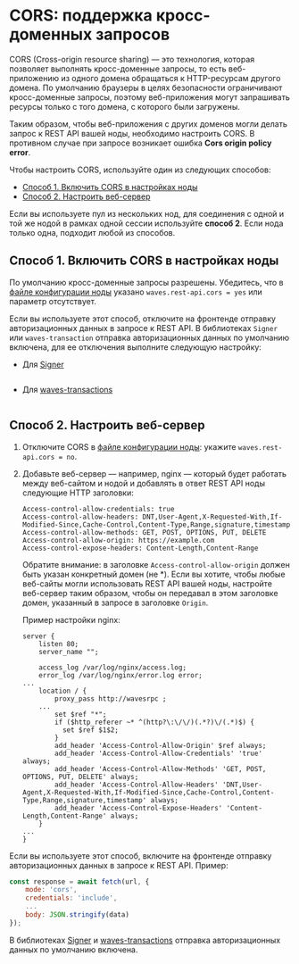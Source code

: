 # CORS: поддержка кросс-доменных запросов

CORS (Cross-origin resource sharing) — это технология, которая позволяет выполнять кросс-доменные запросы, то есть веб-приложению из одного домена обращаться к HTTP-ресурсам другого домена. По умолчанию браузеры в целях безопасности ограничивают кросс-доменные запросы, поэтому веб-приложения могут запрашивать ресурсы только с того домена, с которого были загружены.

Таким образом, чтобы веб-приложения с других доменов могли делать запрос к REST API вашей ноды, необходимо настроить CORS. В противном случае при запросе возникает ошибка **Cors origin policy error**.

Чтобы настроить CORS, используйте один из следующих способов:
* [Способ 1. Включить CORS в настройках ноды](#method1)
* [Способ 2. Настроить веб-сервер](#method2)

Если вы используете пул из нескольких нод, для соединения с одной и той же нодой в рамках одной сессии используйте **способ 2**. Если нода только одна, подходит любой из способов.

## Способ 1.<a id="method1"></a> Включить CORS в настройках ноды

По умолчанию кросс-доменные запросы разрешены. Убедитесь, что в [файле конфигурации ноды](/ru/waves-node/node-configuration) указано `waves.rest-api.cors = yes` или параметр отсутствует.

Если вы используете этот способ, отключите на фронтенде отправку авторизационных данных в запросе к REST API. В библиотеках `Signer` или `waves-transaction` отправка авторизационных данных по умолчанию включена, для ее отключения выполните следующую настройку:

* Для [Signer](/ru/building-apps/waves-api-and-sdk/client-libraries/signer)

   ```javascript
   
   ```

* Для [waves-transactions](https://wavesplatform.github.io/waves-transactions)

   ```javascript
   
   ```

## Способ 2.<a id="method2"></a> Настроить веб-сервер

1. Отключите CORS в [файле конфигурации ноды](/ru/waves-node/node-configuration): укажите `waves.rest-api.cors = no`.
2. Добавьте веб-сервер — например, nginx — который будет работать между веб-сайтом и нодой и добавлять в ответ REST API ноды следующие HTTP заголовки:

   ```
   Access-control-allow-credentials: true
   Access-control-allow-headers: DNT,User-Agent,X-Requested-With,If-Modified-Since,Cache-Control,Content-Type,Range,signature,timestamp
   Access-control-allow-methods: GET, POST, OPTIONS, PUT, DELETE
   Access-control-allow-origin: https://example.com
   Access-control-expose-headers: Content-Length,Content-Range
   ```

   Обратите внимание: в заголовке `Access-control-allow-origin` должен быть указан конкретный домен (не *). Если вы хотите, чтобы любые веб-сайты могли использовать REST API вашей ноды, настройте веб-сервер таким образом, чтобы он передавал в этом заголовке домен, указанный в запросе в заголовке `Origin`.

   Пример настройки nginx:

   ```
   server {
       listen 80;
       server_name "";
 
       access_log /var/log/nginx/access.log;
       error_log /var/log/nginx/error.log error;
   ...
       location / {
           proxy_pass http://wavesrpc ;
       ...
           set $ref "*";
           if ($http_referer ~* ^(http?\:\/\/)(.*?)\/(.*)$) {
             set $ref $1$2;
           }
           add_header 'Access-Control-Allow-Origin' $ref always;
           add_header 'Access-Control-Allow-Credentials' 'true' always;
           add_header 'Access-Control-Allow-Methods' 'GET, POST, OPTIONS, PUT, DELETE' always;
           add_header 'Access-Control-Allow-Headers' 'DNT,User-Agent,X-Requested-With,If-Modified-Since,Cache-Control,Content-Type,Range,signature,timestamp' always;
           add_header 'Access-Control-Expose-Headers' 'Content-Length,Content-Range' always;
       }
   ...
   }
   ```


Если вы используете этот способ, включите на фронтенде отправку авторизационных данных в запросе к REST API. Пример:

```javascript
const response = await fetch(url, {
    mode: 'cors',
    credentials: 'include',
    ...
    body: JSON.stringify(data)
});
```

В библиотеках [Signer](/ru/building-apps/waves-api-and-sdk/client-libraries/signer) и [waves-transactions](https://wavesplatform.github.io/waves-transactions) отправка авторизационных данных по умолчанию включена.
